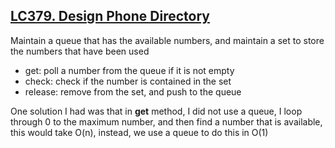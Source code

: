 ## [LC379. Design Phone Directory](LC379.java)  
Maintain a queue that has the available numbers, and maintain a set to store the numbers that have been used  
+ get: poll a number from the queue if it is not empty
+ check: check if the number is contained in the set
+ release: remove from the set, and push to the queue

One solution I had was that in **get** method, I did not use a queue, I loop through 0 to the maximum number, and then find a number that is available, this would take O(n), instead, we use a queue to do this in O(1)
